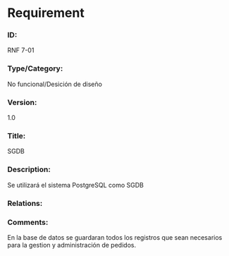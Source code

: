 # Requirement

### ID:

RNF 7-01

### Type/Category:

No funcional/Desición de diseño

### Version:

1.0

### Title:

SGDB

### Description:

Se utilizará el sistema PostgreSQL como SGDB

### Relations:

### Comments:

En la base de datos se guardaran todos los registros que sean necesarios para la gestion y administración de pedidos.
